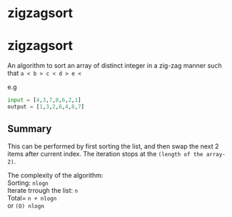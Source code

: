 # zigzagsort


# zigzagsort


An algorithm to sort an array of distinct integer in a zig-zag manner such that `a < b > c < d > e <`

e.g
```python
input = [4,3,7,8,6,2,1]
output = [1,3,2,6,4,8,7]
```

## Summary
This can be performed by first sorting the list, and then swap the next 2 items after current index. The iteration stops at the `(length of the array-2)`.

The complexity of the algorithm:  
Sorting: `nlogn`  
Iterate trrough the list: `n`  
Total= `n + nlogn`   
or `(O) nlogn`  




